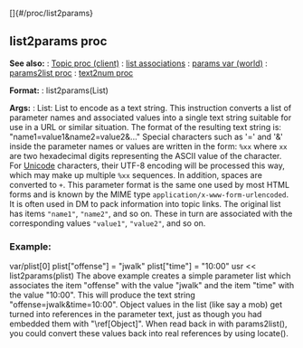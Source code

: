 []{#/proc/list2params}
  ## list2params proc
  **See also:**
  :   [Topic proc (client)](ref/client/proc/Topic)
  :   [list associations](ref/list/associations)
  :   [params var (world)](ref/world/var/params)
  :   [params2list proc](ref/proc/params2list)
  :   [text2num proc](ref/proc/text2num)
  <!-- -->
  **Format:**
  :   list2params(List)
  <!-- -->
  **Args:**
  :   List: List to encode as a text string.
  This instruction converts a list of parameter names and associated
  values into a single text string suitable for use in a URL or similar
  situation. The format of the resulting text string is:
  \"name1=value1&name2=value2&\...\"
  Special characters such as \'=\' and \'&\' inside the parameter names or
  values are written in the form: `%xx` where `xx` are two hexadecimal
  digits representing the ASCII value of the character. For
  [Unicode](ref/%7Bnotes%7D/Unicode) characters, their UTF-8 encoding will
  be processed this way, which may make up multiple `%xx` sequences. In
  addition, spaces are converted to `+`.
  This parameter format is the same one used by most HTML forms and is
  known by the MIME type `application/x-www-form-urlencoded`. It is often
  used in DM to pack information into topic links.
  The original list has items `"name1"`, `"name2"`, and so on. These in
  turn are associated with the corresponding values `"value1"`,
  `"value2"`, and so on.
  ### Example:
  var/plist\[0\] plist\[\"offense\"\] = \"jwalk\" plist\[\"time\"\] =
  \"10:00\" usr \<\< list2params(plist)
  The above example creates a simple parameter list which associates the
  item \"offense\" with the value \"jwalk\" and the item \"time\" with the
  value \"10:00\". This will produce the text string
  \"offense=jwalk&time=10:00\".
  Object values in the list (like say a mob) get turned into references in
  the parameter text, just as though you had embedded them with
  \"\\ref\[Object\]\". When read back in with params2list(), you could
  convert these values back into real references by using locate().
